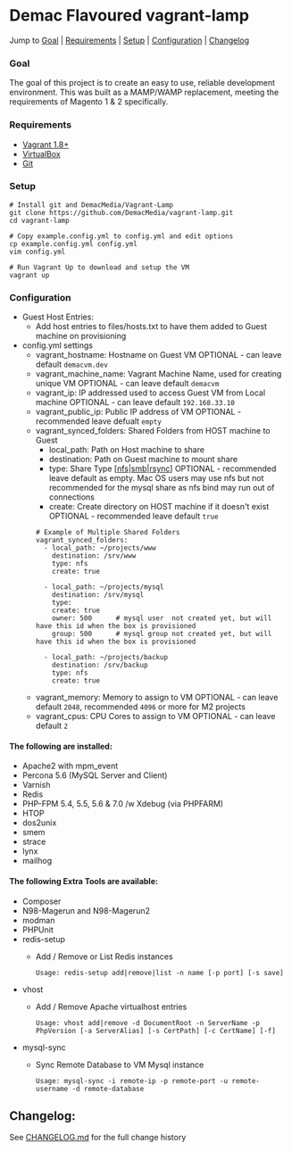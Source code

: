 # Demac Flavoured vagrant-lamp

Jump to [Goal](#goal) | [Requirements](#requirements) | [Setup](#setup) | [Configuration](#configuration) | [Changelog](#changelog)

### Goal
The goal of this project is to create an easy to use, reliable development environment.
This was built as a MAMP/WAMP replacement, meeting the requirements of Magento 1 & 2
specifically.

### Requirements

- [Vagrant 1.8+](https://www.vagrantup.com/downloads.html)
- [VirtualBox](https://www.virtualbox.org/wiki/Downloads)
- [Git](https://git-scm.com/book/en/v2/Getting-Started-Installing-Git)

### Setup

    # Install git and DemacMedia/Vagrant-Lamp
    git clone https://github.com/DemacMedia/vagrant-lamp.git
    cd vagrant-lamp

    # Copy example.config.yml to config.yml and edit options
    cp example.config.yml config.yml
    vim config.yml

    # Run Vagrant Up to download and setup the VM
    vagrant up

### Configuration
-   Guest Host Entries:
    -   Add host entries to files/hosts.txt to have them added to Guest machine on provisioning
-   config.yml settings
    -   vagrant_hostname: Hostname on Guest VM
        OPTIONAL - can leave default `demacvm.dev`
    -   vagrant_machine_name: Vagrant Machine Name, used for creating unique VM
        OPTIONAL - can leave default `demacvm`
    -   vagrant_ip: IP addressed used to access Guest VM from Local machine
        OPTIONAL - can leave default `192.168.33.10`
    -   vagrant_public_ip: Public IP address of VM
        OPTIONAL - recommended leave defualt `empty`
    -   vagrant_synced_folders: Shared Folders from HOST machine to Guest
        -   local_path: Path on Host machine to share
        -   destination: Path on Guest machine to mount share
        -   type: Share Type \[[nfs](https://www.vagrantup.com/docs/synced-folders/nfs.html)|[smb](https://www.vagrantup.com/docs/synced-folders/smb.html)|[rsync](https://www.vagrantup.com/docs/synced-folders/rsync.html)\]
            OPTIONAL - recommended leave default as empty.  Mac OS users may use nfs but not recommended for the mysql share as nfs bind may run out of connections
        -   create: Create directory on HOST machine if it doesn't exist
            OPTIONAL - recommended leave default `true`
        ```
        # Example of Multiple Shared Folders
        vagrant_synced_folders:
          - local_path: ~/projects/www
            destination: /srv/www
            type: nfs 
            create: true

          - local_path: ~/projects/mysql
            destination: /srv/mysql
            type:
            create: true
            owner: 500      # mysql user  not created yet, but will have this id when the box is provisioned
            group: 500      # mysql group not created yet, but will have this id when the box is provisioned

          - local_path: ~/projects/backup
            destination: /srv/backup
            type: nfs
            create: true
        ```
    -   vagrant_memory: Memory to assign to VM
        OPTIONAL - can leave default `2048`, recommended `4096` or more for M2 projects
    -   vagrant_cpus: CPU Cores to assign to VM
        OPTIONAL - can leave default `2`

#### The following are installed:

-   Apache2 with mpm\_event
-   Percona 5.6 (MySQL Server and Client)
-   Varnish
-   Redis
-   PHP-FPM 5.4, 5.5, 5.6 & 7.0 /w Xdebug (via PHPFARM)
-   HTOP
-   dos2unix
-   smem
-   strace
-   lynx
-   mailhog


#### The following Extra Tools are available:
-   Composer
-   N98-Magerun and N98-Magerun2
-   modman
-   PHPUnit
-   redis-setup
    - Add / Remove or List Redis instances

        ```Usage: redis-setup add|remove|list -n name [-p port] [-s save]```
-   vhost
    - Add / Remove Apache virtualhost entries

        ```Usage: vhost add|remove -d DocumentRoot -n ServerName -p PhpVersion [-a ServerAlias] [-s CertPath] [-c CertName] [-f]```
-   mysql-sync
    - Sync Remote Database to VM Mysql instance

        ```Usage: mysql-sync -i remote-ip -p remote-port -u remote-username -d remote-database```

## Changelog:
See [CHANGELOG.md](CHANGELOG.md) for the full change history

